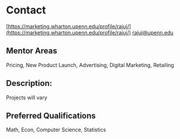 # Contact
[https://marketing.wharton.upenn.edu/profile/rajuj/](https://marketing.wharton.upenn.edu/profile/rajuj/)
rajuj@upenn.edu
## Mentor Areas

Pricing, New Product Launch, Advertising, Digital Marketing, Retailing

## Description:

Projects will vary

## Preferred Qualifications

Math, Econ, Computer Science, Statistics